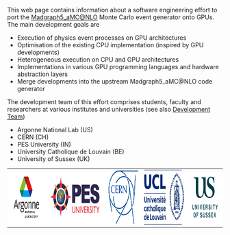 This web page contains information about a software engineering effort to port the <a href="https://launchpad.net/mg5amcnlo" target="_blank">Madgraph5_aMC@NLO</a> Monte Carlo event generator onto GPUs. The main development goals are

- Execution of physics event processes on GPU architectures
- Optimisation of the existing CPU implementation (inspired by GPU developments) 
- Heterogeneous execution on CPU and GPU architectures
- Implementations in various GPU programming languages and hardware abstraction layers
- Merge developments into the upstream Madgraph5_aMC@NLO code generator 

The development team of this effort comprises students, faculty and researchers at various institutes and universities (see also <a href="https://github.com/orgs/madgraph5/people" target="_blank">Development Team</a>)

- Argonne National Lab (US)
- CERN (CH)
- PES University (IN)
- University Catholique de Louvain (BE)
- University of Sussex (UK)


 <table style="width:100%;background-color:#FFFFFF" class="center">
  <tr>
    <td><img src="images/logos/logo-argonne.jpeg" alt="Argonne logo" class="inline" style="height:128px;"></td>
    <td><img src="images/logos/logo-pes.jpg" alt="PES logo" class="inline" style="height:128px;"></td>
    <td><img src="images/logos/logo-cern-blue-outline.png" alt="CERN logo" class="inline" style="height:126px;"></td>
    <td><img src="images/logos/logo-ucl.jpg" alt="UCL logo" class="inline" style="height:128px;"></td>
    <td><img src="images/logos/logo-sussex.png" alt="U Sussex logo" class="inline" style="height:128px;"></td>
  </tr>
</table> 
